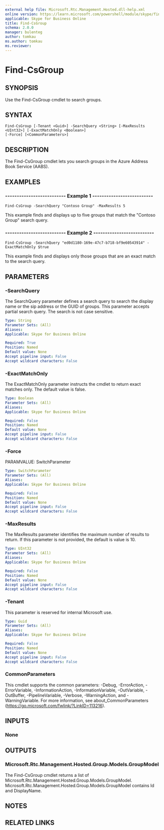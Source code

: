 ```yaml
---
external help file: Microsoft.Rtc.Management.Hosted.dll-help.xml
online version: https://learn.microsoft.com/powershell/module/skype/find-csgroup
applicable: Skype for Business Online
title: Find-CsGroup
schema: 2.0.0
manager: bulenteg
author: tomkau
ms.author: tomkau
ms.reviewer:
---
```


# Find-CsGroup

## SYNOPSIS
Use the Find-CsGroup cmdlet to search groups.

## SYNTAX

```
Find-CsGroup [-Tenant <Guid>] -SearchQuery <String> [-MaxResults <UInt32>] [-ExactMatchOnly <Boolean>] 
[-Force] [<CommonParameters>]
```

## DESCRIPTION
The Find-CsGroup cmdlet lets you search groups in the Azure Address Book Service (AABS).

## EXAMPLES

### -------------------------- Example 1 --------------------------
```
Find-CsGroup -SearchQuery "Contoso Group" -MaxResults 5
```

This example finds and displays up to five groups that match the "Contoso Group" search query.

### -------------------------- Example 2 --------------------------
```
Find-CsGroup -SearchQuery "ed0d1180-169e-47c7-b718-bf9e60543914" -ExactMatchOnly $true
```

This example finds and displays only those groups that are an exact match to the search query.

## PARAMETERS

### -SearchQuery
The SearchQuery parameter defines a search query to search the display name or the sip address or the GUID of groups. This parameter accepts partial search query. The search is not case sensitive.

```yaml
Type: String
Parameter Sets: (All)
Aliases: 
Applicable: Skype for Business Online

Required: True
Position: Named
Default value: None
Accept pipeline input: False
Accept wildcard characters: False
```

### -ExactMatchOnly
The ExactMatchOnly parameter instructs the cmdlet to return exact matches only. The default value is false.

```yaml
Type: Boolean
Parameter Sets: (All)
Aliases: 
Applicable: Skype for Business Online

Required: False
Position: Named
Default value: None
Accept pipeline input: False
Accept wildcard characters: False
```

### -Force
PARAMVALUE: SwitchParameter

```yaml
Type: SwitchParameter
Parameter Sets: (All)
Aliases: 
Applicable: Skype for Business Online

Required: False
Position: Named
Default value: None
Accept pipeline input: False
Accept wildcard characters: False
```

### -MaxResults
The MaxResults parameter identifies the maximum number of results to return. If this parameter is not provided, the default is value is 10.

```yaml
Type: UInt32
Parameter Sets: (All)
Aliases: 
Applicable: Skype for Business Online

Required: False
Position: Named
Default value: None
Accept pipeline input: False
Accept wildcard characters: False
```

### -Tenant
This parameter is reserved for internal Microsoft use.

```yaml
Type: Guid
Parameter Sets: (All)
Aliases: 
Applicable: Skype for Business Online

Required: False
Position: Named
Default value: None
Accept pipeline input: False
Accept wildcard characters: False
```

### CommonParameters
This cmdlet supports the common parameters: -Debug, -ErrorAction, -ErrorVariable, -InformationAction, -InformationVariable, -OutVariable, -OutBuffer, -PipelineVariable, -Verbose, -WarningAction, and -WarningVariable. For more information, see about_CommonParameters (https://go.microsoft.com/fwlink/?LinkID=113216).

## INPUTS

### None

## OUTPUTS

### Microsoft.Rtc.Management.Hosted.Group.Models.GroupModel
The Find-CsGroup cmdlet returns a list of Microsoft.Rtc.Management.Hosted.Group.Models.GroupModel. Microsoft.Rtc.Management.Hosted.Group.Models.GroupModel contains Id and DisplayName. 


## NOTES


## RELATED LINKS
